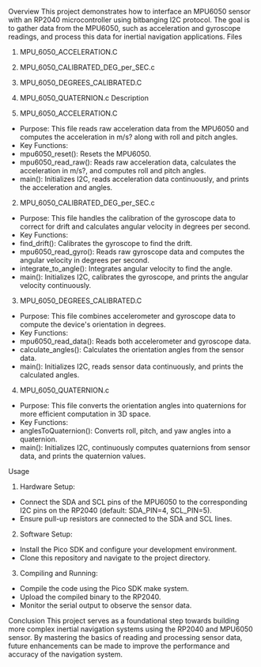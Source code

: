 Overview
This project demonstrates how to interface an MPU6050 sensor with an RP2040 microcontroller using bitbanging I2C protocol. The goal is to gather data from the MPU6050, such as acceleration and gyroscope readings, and process this data for inertial navigation applications.
Files
1. MPU_6050_ACCELERATION.C
2. MPU_6050_CALIBRATED_DEG_per_SEC.c
3. MPU_6050_DEGREES_CALIBRATED.C
4. MPU_6050_QUATERNION.c
Description

1. MPU_6050_ACCELERATION.C
* Purpose: This file reads raw acceleration data from the MPU6050 and computes the acceleration in m/s? along with roll and pitch angles.
* Key Functions:
* mpu6050_reset(): Resets the MPU6050.
* mpu6050_read_raw(): Reads raw acceleration data, calculates the acceleration in m/s?, and computes roll and pitch angles.
* main(): Initializes I2C, reads acceleration data continuously, and prints the acceleration and angles.

2. MPU_6050_CALIBRATED_DEG_per_SEC.c
* Purpose: This file handles the calibration of the gyroscope data to correct for drift and calculates angular velocity in degrees per second.
* Key Functions:
* find_drift(): Calibrates the gyroscope to find the drift.
* mpu6050_read_gyro(): Reads raw gyroscope data and computes the angular velocity in degrees per second.
* integrate_to_angle(): Integrates angular velocity to find the angle.
* main(): Initializes I2C, calibrates the gyroscope, and prints the angular velocity continuously.

3. MPU_6050_DEGREES_CALIBRATED.C
* Purpose: This file combines accelerometer and gyroscope data to compute the device's orientation in degrees.
* Key Functions:
* mpu6050_read_data(): Reads both accelerometer and gyroscope data.
* calculate_angles(): Calculates the orientation angles from the sensor data.
* main(): Initializes I2C, reads sensor data continuously, and prints the calculated angles.







4. MPU_6050_QUATERNION.c
* Purpose: This file converts the orientation angles into quaternions for more efficient computation in 3D space.
* Key Functions:
* anglesToQuaternion(): Converts roll, pitch, and yaw angles into a quaternion.
* main(): Initializes I2C, continuously computes quaternions from sensor data, and prints the quaternion values.



Usage
1. Hardware Setup:
* Connect the SDA and SCL pins of the MPU6050 to the corresponding I2C pins on the RP2040 (default: SDA_PIN=4, SCL_PIN=5).
* Ensure pull-up resistors are connected to the SDA and SCL lines.

2. Software Setup:
* Install the Pico SDK and configure your development environment.
* Clone this repository and navigate to the project directory.

3. Compiling and Running:
* Compile the code using the Pico SDK make system.
* Upload the compiled binary to the RP2040.
* Monitor the serial output to observe the sensor data.




Conclusion
This project serves as a foundational step towards building more complex inertial navigation systems using the RP2040 and MPU6050 sensor. By mastering the basics of reading and processing sensor data, future enhancements can be made to improve the performance and accuracy of the navigation system.

